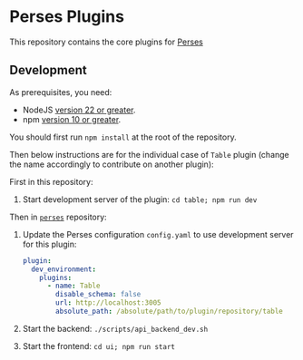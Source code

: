 # Perses Plugins

This repository contains the core plugins for [Perses](https://github.com/perses/perses)

## Development

As prerequisites, you need:
- NodeJS [version 22 or greater](https://nodejs.org/).
- npm [version 10 or greater](https://www.npmjs.com/).

You should first run `npm install` at the root of the repository.

Then below instructions are for the individual case of `Table` plugin (change the name accordingly to contribute on another plugin):

First in this repository:
1. Start development server of the plugin: `cd table; npm run dev`

Then in [`perses`](https://github.com/perses/perses) repository:
1. Update the Perses configuration `config.yaml` to use development server for this plugin:

   ```yaml
   plugin:
     dev_environment:
       plugins:
         - name: Table
           disable_schema: false
           url: http://localhost:3005
           absolute_path: /absolute/path/to/plugin/repository/table
   ```
2. Start the backend: `./scripts/api_backend_dev.sh`
3. Start the frontend: `cd ui; npm run start`
